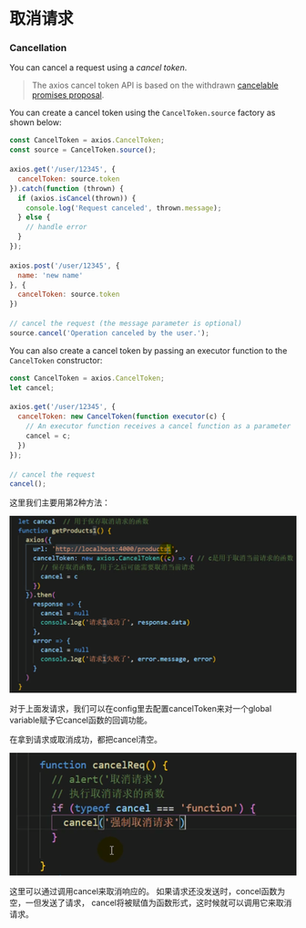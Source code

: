 # 取消请求



### Cancellation

You can cancel a request using a _cancel token_.

> The axios cancel token API is based on the withdrawn [cancelable promises proposal](https://github.com/tc39/proposal-cancelable-promises).

You can create a cancel token using the `CancelToken.source` factory as shown below:

```javascript
const CancelToken = axios.CancelToken;
const source = CancelToken.source();

axios.get('/user/12345', {
  cancelToken: source.token
}).catch(function (thrown) {
  if (axios.isCancel(thrown)) {
    console.log('Request canceled', thrown.message);
  } else {
    // handle error
  }
});

axios.post('/user/12345', {
  name: 'new name'
}, {
  cancelToken: source.token
})

// cancel the request (the message parameter is optional)
source.cancel('Operation canceled by the user.');
```

You can also create a cancel token by passing an executor function to the `CancelToken` constructor:

```javascript
const CancelToken = axios.CancelToken;
let cancel;

axios.get('/user/12345', {
  cancelToken: new CancelToken(function executor(c) {
    // An executor function receives a cancel function as a parameter
    cancel = c;
  })
});

// cancel the request
cancel();
```

这里我们主要用第2种方法：

![](../.gitbook/assets/image%20%28111%29.png)

对于上面发请求，我们可以在config里去配置cancelToken来对一个global variable赋予它cancel函数的回调功能。

在拿到请求或取消成功，都把cancel清空。

![](../.gitbook/assets/image%20%28114%29.png)

这里可以通过调用cancel来取消响应的。 如果请求还没发送时，concel函数为空，一但发送了请求， cancel将被赋值为函数形式，这时候就可以调用它来取消请求。

